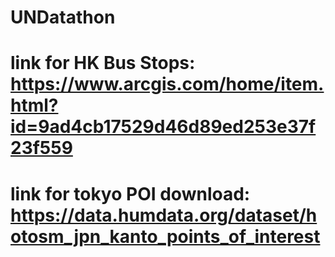 # UNDatathon
# link for HK Bus Stops: https://www.arcgis.com/home/item.html?id=9ad4cb17529d46d89ed253e37f23f559
# link for tokyo POI download: https://data.humdata.org/dataset/hotosm_jpn_kanto_points_of_interest
